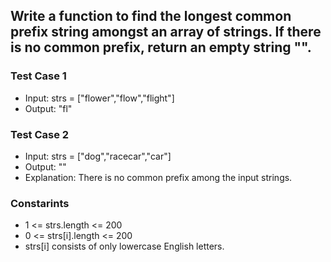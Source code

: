 ## Write a function to find the longest common prefix string amongst an array of strings. If there is no common prefix, return an empty string "".
### Test Case 1
* Input: strs = ["flower","flow","flight"]
* Output: "fl"
### Test Case 2
* Input: strs = ["dog","racecar","car"]
* Output: ""
* Explanation: There is no common prefix among the input strings.
### Constarints
* 1 <= strs.length <= 200
* 0 <= strs[i].length <= 200
* strs[i] consists of only lowercase English letters.
